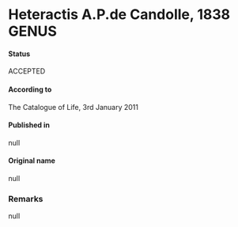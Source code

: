 # Heteractis A.P.de Candolle, 1838 GENUS

#### Status
ACCEPTED

#### According to
The Catalogue of Life, 3rd January 2011

#### Published in
null

#### Original name
null

### Remarks
null